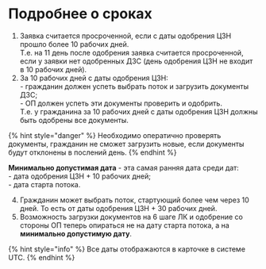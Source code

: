 # Подробнее о сроках

1. Заявка считается просроченной, если с даты одобрения ЦЗН прошло более 10 рабочих дней.\
   Т.е. на 11 день после одобрения заявка считается просроченной, если у заявки нет одобренных ДЗС (день одобрения ЦЗН не входит в 10 рабочих дней).
2. За 10 рабочих дней с даты одобрения ЦЗН:\
   \- гражданин должен успеть выбрать поток и загрузить документы ДЗС;\
   \- ОП должен успеть эти документы проверить и одобрить.\
   Т.е. у гражданина за 10 рабочих дней с даты одобрения ЦЗН должны быть одобрены все документы.

{% hint style="danger" %}
Необходимо оператично проверять документы, гражданин не сможет загрузить новые, если документы будут отклонены в послений день.
{% endhint %}

**Минимально допустимая дата** - эта самая ранняя дата среди дат:\
\- дата одобрения ЦЗН + 10 рабочих дней;\
\- дата старта потока.

4. Гражданин может выбрать поток, стартующий более чем через 10 дней. То есть от даты одобрения ЦЗН + 30 рабочих дней.
5. Возможность загрузки документов на 6 шаге ЛК и одобрение со стороны ОП теперь опираться не на дату старта потока, а на **минимально допустимую дату**.

{% hint style="info" %}
Все даты отображаются в карточке в системе UTC.
{% endhint %}
